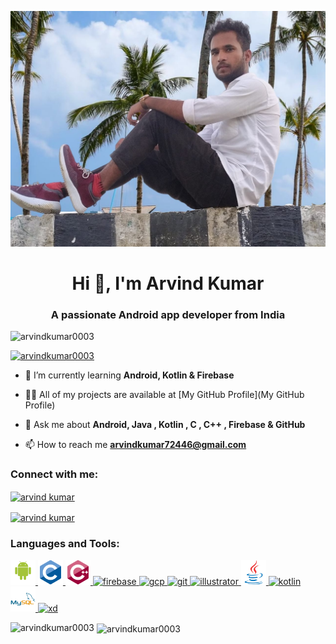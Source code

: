 ![](https://github.com/arvindkumar0003/arvindkumar0003/blob/89a5a40eb032a2eeecdb0415e507701771d5d7a2/IMG-20211127-WA0001.jpg)

<h1 align="center">Hi 👋, I'm Arvind Kumar</h1>

<h3 align="center">A passionate Android app developer from India</h3>

<p align="left"> <img src="https://komarev.com/ghpvc/?username=arvindkumar0003&label=Profile%20views&color=0e75b6&style=flat" alt="arvindkumar0003" /> </p>

<p align="left"> <a href="https://github.com/ryo-ma/github-profile-trophy"><img src="https://github-profile-trophy.vercel.app/?username=arvindkumar0003" alt="arvindkumar0003" /></a> </p>

- 🌱 I’m currently learning **Android, Kotlin & Firebase**

- 👨‍💻 All of my projects are available at [My GitHub Profile](My GitHub Profile)

- 💬 Ask me about **Android, Java , Kotlin , C , C++ , Firebase & GitHub**

- 📫 How to reach me **arvindkumar72446@gmail.com**

<h3 align="left">Connect with me:</h3>

<p align="left">

<a href="https://linkedin.com/in/arvind kumar" target="blank"><img align="center" src="https://raw.githubusercontent.com/rahuldkjain/github-profile-readme-generator/master/src/images/icons/Social/linked-in-alt.svg" alt="arvind kumar" height="30" width="40" /></a>

<a href="https://fb.com/arvind kumar" target="blank"><img align="center" src="https://raw.githubusercontent.com/rahuldkjain/github-profile-readme-generator/master/src/images/icons/Social/facebook.svg" alt="arvind kumar" height="30" width="40" /></a>

</p>

<h3 align="left">Languages and Tools:</h3>

<p align="left"> <a href="https://developer.android.com" target="_blank" rel="noreferrer"> <img src="https://raw.githubusercontent.com/devicons/devicon/master/icons/android/android-original-wordmark.svg" alt="android" width="40" height="40"/> </a> <a href="https://www.cprogramming.com/" target="_blank" rel="noreferrer"> <img src="https://raw.githubusercontent.com/devicons/devicon/master/icons/c/c-original.svg" alt="c" width="40" height="40"/> </a> <a href="https://www.w3schools.com/cpp/" target="_blank" rel="noreferrer"> <img src="https://raw.githubusercontent.com/devicons/devicon/master/icons/cplusplus/cplusplus-original.svg" alt="cplusplus" width="40" height="40"/> </a> <a href="https://firebase.google.com/" target="_blank" rel="noreferrer"> <img src="https://www.vectorlogo.zone/logos/firebase/firebase-icon.svg" alt="firebase" width="40" height="40"/> </a> <a href="https://cloud.google.com" target="_blank" rel="noreferrer"> <img src="https://www.vectorlogo.zone/logos/google_cloud/google_cloud-icon.svg" alt="gcp" width="40" height="40"/> </a> <a href="https://git-scm.com/" target="_blank" rel="noreferrer"> <img src="https://www.vectorlogo.zone/logos/git-scm/git-scm-icon.svg" alt="git" width="40" height="40"/> </a> <a href="https://www.adobe.com/in/products/illustrator.html" target="_blank" rel="noreferrer"> <img src="https://www.vectorlogo.zone/logos/adobe_illustrator/adobe_illustrator-icon.svg" alt="illustrator" width="40" height="40"/> </a> <a href="https://www.java.com" target="_blank" rel="noreferrer"> <img src="https://raw.githubusercontent.com/devicons/devicon/master/icons/java/java-original.svg" alt="java" width="40" height="40"/> </a> <a href="https://kotlinlang.org" target="_blank" rel="noreferrer"> <img src="https://www.vectorlogo.zone/logos/kotlinlang/kotlinlang-icon.svg" alt="kotlin" width="40" height="40"/> </a> <a href="https://www.mysql.com/" target="_blank" rel="noreferrer"> <img src="https://raw.githubusercontent.com/devicons/devicon/master/icons/mysql/mysql-original-wordmark.svg" alt="mysql" width="40" height="40"/> </a> <a href="https://www.adobe.com/products/xd.html" target="_blank" rel="noreferrer"> <img src="https://cdn.worldvectorlogo.com/logos/adobe-xd.svg" alt="xd" width="40" height="40"/> </a> </p>

<p><img align="left" src="https://github-readme-stats.vercel.app/api/top-langs?username=arvindkumar0003&show_icons=true&locale=en&layout=compact" alt="arvindkumar0003" /></p>

<p>&nbsp;<img align="center" src="https://github-readme-stats.vercel.app/api?username=arvindkumar0003&show_icons=true&locale=en" alt="arvindkumar0003" /></p>

